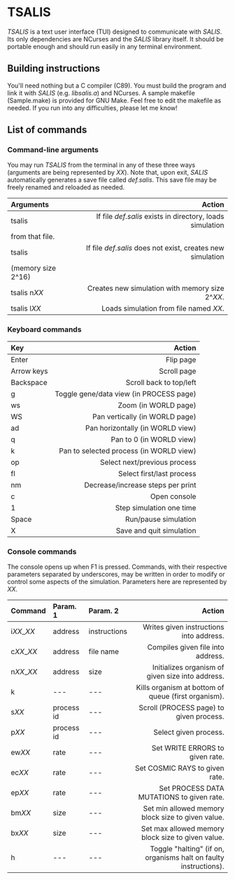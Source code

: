 # TSALIS
*TSALIS* is a text user interface (TUI) designed to communicate with *SALIS*.
Its only dependencies are NCurses and the *SALIS* library itself. It should be
portable enough and should run easily in any terminal environment.

## Building instructions
You'll need nothing but a C compiler (C89). You must build the program and link
it with *SALIS* (e.g. *libsalis.a*) and NCurses. A sample makefile
(Sample.make) is provided for GNU Make. Feel free to edit the makefile as
needed. If you run into any difficulties, please let me know!

## List of commands
### Command-line arguments
You may run *TSALIS* from the terminal in any of these three ways (arguments
are being represented by *XX*). Note that, upon exit, *SALIS* automatically
generates a save file called *def.salis*. This save file may be freely renamed
and reloaded as needed.

|Arguments      |Action                                                       |
|:--------------|------------------------------------------------------------:|
|tsalis         |If file *def.salis* exists in directory, loads simulation
                 from that file.                                              |
|tsalis         |If file *def.salis* does not exist, creates new simulation
                 (memory size 2^16)                                           |
|tsalis n*XX*   |Creates new simulation with memory size 2^*XX*.              |
|tsalis l*XX*   |Loads simulation from file named *XX*.                       |

### Keyboard commands
|Key            |Action                                                 |
|:--------------|------------------------------------------------------:|
|Enter          |Flip page                                              |
|Arrow keys     |Scroll page                                            |
|Backspace      |Scroll back to top/left                                |
|g              |Toggle gene/data view (in PROCESS page)                |
|ws             |Zoom (in WORLD page)                                   |
|WS             |Pan vertically (in WORLD page)                         |
|ad             |Pan horizontally (in WORLD view)                       |
|q              |Pan to 0 (in WORLD view)                               |
|k              |Pan to selected process (in WORLD view)                |
|op             |Select next/previous process                           |
|fl             |Select first/last process                              |
|nm             |Decrease/increase steps per print                      |
|c              |Open console                                           |
|1              |Step simulation one time                               |
|Space          |Run/pause simulation                                   |
|X              |Save and quit simulation                               |

### Console commands
The console opens up when F1 is pressed. Commands, with their respective
parameters separated by underscores, may be written in order to modify or
control some aspects of the simulation. Parameters here are represented by
*XX*.

|Command     |Param. 1    |Param. 2    |Action                                                           |
|:-----------|:-----------|:-----------|----------------------------------------------------------------:|
|i*XX*_*XX*  |address     |instructions|Writes given instructions into address.                          |
|c*XX*_*XX*  |address     |file name   |Compiles given file into address.                                |
|n*XX*_*XX*  |address     |size        |Initializes organism of given size into address.                 |
|k           |---         |---         |Kills organism at bottom of queue (first organism).              |
|s*XX*       |process id  |---         |Scroll (PROCESS page) to given process.                          |
|p*XX*       |process id  |---         |Select given process.                                            |
|ew*XX*      |rate        |---         |Set WRITE ERRORS to given rate.                                  |
|ec*XX*      |rate        |---         |Set COSMIC RAYS to given rate.                                   |
|ep*XX*      |rate        |---         |Set PROCESS DATA MUTATIONS to given rate.                        |
|bm*XX*      |size        |---         |Set min allowed memory block size to given value.                |
|bx*XX*      |size        |---         |Set max allowed memory block size to given value.                |
|h           |---         |---         |Toggle "halting" (if on, organisms halt on faulty instructions). |